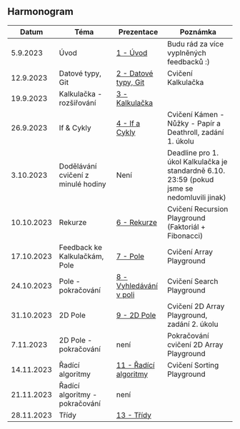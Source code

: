 ## Harmonogram
| Datum | Téma | Prezentace | Poznámka |
| --- | --- | --- | --- |
| 5.9.2023 | Úvod | [1 - Úvod](https://github.com/Yeenya/Gymvod_23-24/blob/main/Oktavy/1%20-%205.9.2023/Prezentace_pdf.pdf) | Budu rád za více vyplněných feedbacků :) |
| 12.9.2023 | Datové typy, Git | [2 - Datové typy, Git](https://github.com/Yeenya/Gymvod_23-24/blob/main/Oktavy/2%20-%2012.9.2023/Okt%C3%A1vy%202.%20-%2012.9.2023.pdf) | Cvičení Kalkulačka |
| 19.9.2023 | Kalkulačka - rozšiřování | [3 - Kalkulačka](https://github.com/Yeenya/Gymvod_23-24/blob/main/Oktavy/3%20-%2019.9.2023/Okt%C3%A1vy%203.%20-%2019.9.2023.pdf) |  |
| 26.9.2023 | If & Cykly | [4 - If a Cykly](https://github.com/Yeenya/Gymvod_23-24/blob/main/Oktavy/4%20-%2026.9.2023/Okt%C3%A1vy%204.%20-%2026.9.2023.pdf) | Cvičení Kámen - Nůžky - Papír a Deathroll, zadání 1. úkolu |
| 3.10.2023 | Dodělávání cvičení z minulé hodiny | Není | Deadline pro 1. úkol Kalkulačka je standardně 6.10. 23:59 (pokud jsme se nedomluvili jinak) |
| 10.10.2023 | Rekurze | [6 - Rekurze](https://github.com/Yeenya/Gymvod_23-24/blob/main/Oktavy/6%20-%2010.10.2023/Okt%C3%A1vy%206.%20-%2010.10.2023.pdf) | Cvičení Recursion Playground (Faktoriál + Fibonacci) |
| 17.10.2023 | Feedback ke Kalkulačkám, Pole | [7 - Pole](https://github.com/Yeenya/Gymvod_23-24/blob/main/Oktavy/7%20-%2017.10.2023/Okt%C3%A1vy%207.%20-%2017.10.2023.pdf) | Cvičení Array Playground |
| 24.10.2023 | Pole - pokračování | [8 - Vyhledávání v poli](https://github.com/Yeenya/Gymvod_23-24/blob/main/Oktavy/8%20-%2024.10.2023/Okt%C3%A1vy%208.%20-%2024.10.2023.pdf) | Cvičení Search Playground |
| 31.10.2023 | 2D Pole | [9 - 2D Pole](https://github.com/Yeenya/Gymvod_23-24/blob/main/Oktavy/9%20-%2031.10.2023/Okt%C3%A1vy%209.%20-%2031.10.2023.pdf) | Cvičení 2D Array Playground, zadání 2. úkolu |
| 7.11.2023 | 2D Pole - pokračování | není | Pokračování cvičení 2D Array Playground |
| 14.11.2023 | Řadící algoritmy | [11 - Řadící algoritmy](https://github.com/Yeenya/Gymvod_23-24/blob/main/Oktavy/11%20-%2014.11.2023/Okt%C3%A1vy%2011.%20-%2014.11.2023.pdf) | Cvičení Sorting Playground |
| 21.11.2023 | Řadící algoritmy - pokračování | není | |
| 28.11.2023 | Třídy | [13 - Třídy](https://github.com/Yeenya/Gymvod_23-24/blob/main/Oktavy/13%20-%2028.11.2023/Okt%C3%A1vy%2013.%20-%2028.11.2023.pdf) |  |
